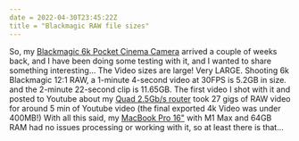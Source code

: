 ```yaml
---
date = 2022-04-30T23:45:22Z
title = "Blackmagic RAW file sizes"
---
```

So, my [Blackmagic 6k Pocket Cinema Camera](https://miniblog.tiernanotoole.ie/posts/new-camera-on-the-way/) arrived a couple of weeks back, and I have been doing some testing with it, and I wanted to share something interesting... The Video sizes are large! Very LARGE. Shooting 6k Blackmagic 12:1 RAW, a 1-minute 4-second video at 30FPS is 5.2GB in size. and the 2-minute 22-second clip is 11.65GB. The first video I shot with it and posted to Youtube about my [Quad 2.5Gb/s router](https://youtu.be/1uM-RCZSemE) took 27 gigs of RAW video for around 5 min of Youtube video (the final exported 4k Video was under 400MB!) With all this said, my [MacBook Pro 16"](https://geni.us/VQB7) with M1 Max and 64GB RAM had no issues processing or working with it, so at least there is that...